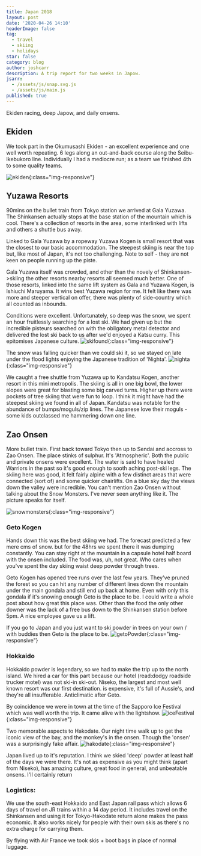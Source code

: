 ```yaml
---
title: Japan 2018
layout: post
date: '2020-04-26 14:10'
headerImage: false
tag:
  - travel
  - skiing
  - holidays
star: false
category: blog
author: joshcarr
description: A trip report for two weeks in Japow.
jsarr:
  - /assets/js/snap.svg.js
  - /assets/js/main.js
published: true
---
```


Ekiden racing, deep Japow, and daily onsens.

## Ekiden

We took part in the Okumusashi Ekiden - an excellent experience and one well worth repeating. 6 legs along an out-and-back course along the Seibu-Ikebukoro line. Individually I had a mediocre run; as a team we finished 4th to some quality teams. 

![ekiden](/assets/images/japan/ekiden.jpeg){:class="img-responsive"}

## Yuzawa Resorts

90mins on the bullet train from Tokyo station we arrived at Gala Yuzawa. The Shinkansen actually stops at the base station of the mountain which is cool. There's a collection of resorts in the area, some interlinked with lifts and others a shuttle bus away.

Linked to Gala Yuzawa by a ropeway Yuzawa Kogen is small resort that was the closest to our basic accommodation. The steepest skiing is near the top but, like most of Japan, it's not too challenging. Note to self - they are not keen on people running up the piste.

Gala Yuzawa itself was crowded, and other than the novely of Shinkansen->skiing the other resorts nearby resorts all seemed much better. One of those resorts, linked into the same lift system as Gala and Yuzawa Kogen, is Ishiuchi Maruyama. It wins best Yuzawa region for me. It felt like there was more and steeper vertical on offer, there was plenty of side-country which all counted as inbounds.

Conditions were excellent. Unfortunately, so deep was the snow, we spent an hour fruitlessly searching for a lost ski. We had given up but the incredible pisteurs searched on with the obligatory metal detector and delivered the lost ski back to us after we'd enjoyed a Katsu curry. This epitomises Japanese culture. 
![skifound](/assets/images/japan/skifound.JPG){:class="img-responsive"}

The snow was falling quicker than we could ski it, so we stayed on late under the flood lights enjoying the Japanese tradition of 'Nighta'.
![nighta](/assets/images/japan/nighta.jpg){:class="img-responsive"}

We caught a free shuttle from Yuzawa up to Kandatsu Kogen, another resort in this mini metropolis. The skiing is all in one big bowl, the lower slopes were great for blasting some big carved turns. Higher up there were pockets of tree skiing that were fun to loop. I think it might have had the steepest skiing we found in all of Japan. Kandatsu was notable for the abundance of bumps/moguls/zip lines. The Japanese love their moguls - some kids outclassed me hammering down one line.


## Zao Onsen

More bullet train. First back toward Tokyo then up to Sendai and accross to Zao Onsen. The place stinks of sulphur. It's 'Atmospheric'. Both the public and private onsens were excellent. The water is said to have healed Warriors in the past so it's good enough to sooth aching post-ski legs. The skiing here was good, it felt fairly alpine with a few distinct areas that were connected (sort of) and some quicker chairlifts. On a blue sky day the views down the valley were incredible. You can't mention Zao Onsen without talking about the Snow Monsters. I've never seen anything like it. The picture speaks for itself.

![snowmonsters](/assets/images/japan/snowmonster.JPG){:class="img-responsive"}


### Geto Kogen

Hands down this was the best skiing we had. The forecast predicted a few mere cms of snow. but for the 48hrs we spent there it was dumping constantly. You can stay right at the mountain in a capsule hotel half board with the onsen included. The food was, uh, not great. Who cares when you've spent the day skiing waist deep powder through trees.

Geto Kogen has opened tree runs over the last few years. They've pruned the forest so you can hit any number of different lines down the mountain under the main gondala and still end up back at home. Even with only this gondala if it's snowing enough Geto is the place to be. I could write a whole post about how great this place was. Other than the food the only other downer was the lack of a free bus down to the Shinkansen station before 5pm. A nice employee gave us a lift.

If you go to Japan and you just want to ski powder in trees on your own / with buddies then Geto is the place to be.
![getoPowder](/assets/images/japan/getoPow.JPG){:class="img-responsive"}


### Hokkaido

Hokkaido powder is legendary, so we had to make the trip up to the north island. We hired a car for this part because our hotel (read:dodgy roadside trucker motel) was not ski-in ski-out. Niseko, the largest and most well known resort was our first destination. is expensive, it's full of Aussie's, and they're all insufferable. Anticlimatic after Geto.

By coincidence we were in town at the time of the Sapporo Ice Festival which was well worth the trip. It came alive with the lightshow.
![iceFestival](/assets/images/japan/IceFestival.JPG){:class="img-responsive"}

Two memorable aspects to Hakodate. Our night time walk up to get the iconic view of the bay, and the monkey's in the onsen. Though the 'onsen' was a surprisingly fake affair.
![hakodate](/assets/images/japan/Hakodate.JPG){:class="img-responsive"}

Japan lived up to it's reputation. I think we skied 'deep' powder at least half of the days we were there. It's not as expensive as you might think (apart from Niseko), has amazing culture, great food in general, and unbeatable onsens. I'll certainly return

### Logistics:

We use the south-east Hokkaido and East Japan rail pass which allows 6 days of travel on JR trains within a 14 day period. It includes travel on the Shinkansen and using it for Tokyo-Hakodate return alone makes the pass economic. It also works nicely for people with their own skis as there's no extra charge for carrying them.

By flying with Air France we took skis + boot bags in place of normal luggage.

